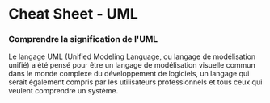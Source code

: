 # Cheat Sheet - UML

### Comprendre la signification de l'UML

Le langage UML (Unified Modeling Language, ou langage de modélisation unifié) a été pensé pour être un langage de modélisation visuelle commun dans le monde complexe du développement de logiciels, un langage qui serait également compris par les utilisateurs professionnels et tous ceux qui veulent comprendre un système.

